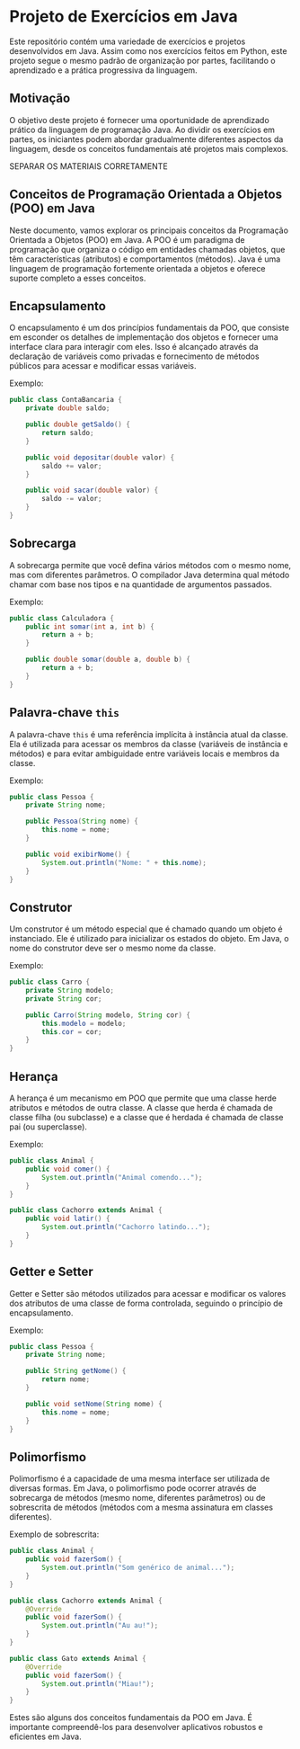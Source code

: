 # Projeto de Exercícios em Java

Este repositório contém uma variedade de exercícios e projetos desenvolvidos em Java. Assim como nos exercícios feitos em Python, este projeto segue o mesmo padrão de organização por partes, facilitando o aprendizado e a prática progressiva da linguagem.

## Motivação

O objetivo deste projeto é fornecer uma oportunidade de aprendizado prático da linguagem de programação Java. Ao dividir os exercícios em partes, os iniciantes podem abordar gradualmente diferentes aspectos da linguagem, desde os conceitos fundamentais até projetos mais complexos.



SEPARAR OS MATERIAIS CORRETAMENTE

## Conceitos de Programação Orientada a Objetos (POO) em Java

Neste documento, vamos explorar os principais conceitos da Programação Orientada a Objetos (POO) em Java. A POO é um paradigma de programação que organiza o código em entidades chamadas objetos, que têm características (atributos) e comportamentos (métodos). Java é uma linguagem de programação fortemente orientada a objetos e oferece suporte completo a esses conceitos.

## Encapsulamento

O encapsulamento é um dos princípios fundamentais da POO, que consiste em esconder os detalhes de implementação dos objetos e fornecer uma interface clara para interagir com eles. Isso é alcançado através da declaração de variáveis como privadas e fornecimento de métodos públicos para acessar e modificar essas variáveis.

Exemplo:
```java
public class ContaBancaria {
    private double saldo;

    public double getSaldo() {
        return saldo;
    }

    public void depositar(double valor) {
        saldo += valor;
    }

    public void sacar(double valor) {
        saldo -= valor;
    }
}
```

## Sobrecarga

A sobrecarga permite que você defina vários métodos com o mesmo nome, mas com diferentes parâmetros. O compilador Java determina qual método chamar com base nos tipos e na quantidade de argumentos passados.

Exemplo:
```java
public class Calculadora {
    public int somar(int a, int b) {
        return a + b;
    }

    public double somar(double a, double b) {
        return a + b;
    }
}
```

## Palavra-chave `this`

A palavra-chave `this` é uma referência implícita à instância atual da classe. Ela é utilizada para acessar os membros da classe (variáveis de instância e métodos) e para evitar ambiguidade entre variáveis locais e membros da classe.

Exemplo:
```java
public class Pessoa {
    private String nome;

    public Pessoa(String nome) {
        this.nome = nome;
    }

    public void exibirNome() {
        System.out.println("Nome: " + this.nome);
    }
}
```

## Construtor

Um construtor é um método especial que é chamado quando um objeto é instanciado. Ele é utilizado para inicializar os estados do objeto. Em Java, o nome do construtor deve ser o mesmo nome da classe.

Exemplo:
```java
public class Carro {
    private String modelo;
    private String cor;

    public Carro(String modelo, String cor) {
        this.modelo = modelo;
        this.cor = cor;
    }
}
```

## Herança

A herança é um mecanismo em POO que permite que uma classe herde atributos e métodos de outra classe. A classe que herda é chamada de classe filha (ou subclasse) e a classe que é herdada é chamada de classe pai (ou superclasse).

Exemplo:
```java
public class Animal {
    public void comer() {
        System.out.println("Animal comendo...");
    }
}

public class Cachorro extends Animal {
    public void latir() {
        System.out.println("Cachorro latindo...");
    }
}
```

## Getter e Setter

Getter e Setter são métodos utilizados para acessar e modificar os valores dos atributos de uma classe de forma controlada, seguindo o princípio de encapsulamento.

Exemplo:
```java
public class Pessoa {
    private String nome;

    public String getNome() {
        return nome;
    }

    public void setNome(String nome) {
        this.nome = nome;
    }
}
```

## Polimorfismo

Polimorfismo é a capacidade de uma mesma interface ser utilizada de diversas formas. Em Java, o polimorfismo pode ocorrer através de sobrecarga de métodos (mesmo nome, diferentes parâmetros) ou de sobrescrita de métodos (métodos com a mesma assinatura em classes diferentes).

Exemplo de sobrescrita:
```java
public class Animal {
    public void fazerSom() {
        System.out.println("Som genérico de animal...");
    }
}

public class Cachorro extends Animal {
    @Override
    public void fazerSom() {
        System.out.println("Au au!");
    }
}

public class Gato extends Animal {
    @Override
    public void fazerSom() {
        System.out.println("Miau!");
    }
}
```

Estes são alguns dos conceitos fundamentais da POO em Java. É importante compreendê-los para desenvolver aplicativos robustos e eficientes em Java.